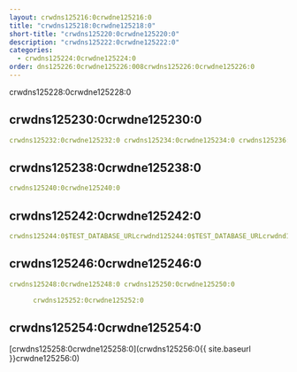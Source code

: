 ```yaml
---
layout: crwdns125216:0crwdne125216:0
title: "crwdns125218:0crwdne125218:0"
short-title: "crwdns125220:0crwdne125220:0"
description: "crwdns125222:0crwdne125222:0"
categories:
  - crwdns125224:0crwdne125224:0
order: dns125226:0crwdne125226:008crwdns125226:0crwdne125226:0
---
```

crwdns125228:0crwdne125228:0

## crwdns125230:0crwdne125230:0

```yaml
crwdns125232:0crwdne125232:0 crwdns125234:0crwdne125234:0 crwdns125236:0crwdne125236:0
```

## crwdns125238:0crwdne125238:0

```yaml
crwdns125240:0crwdne125240:0
```

## crwdns125242:0crwdne125242:0

```yaml
crwdns125244:0$TEST_DATABASE_URLcrwdnd125244:0$TEST_DATABASE_URLcrwdnd125244:0$TEST_DATABASE_URLcrwdne125244:0
```

## crwdns125246:0crwdne125246:0

```yaml
crwdns125248:0crwdne125248:0 crwdns125250:0crwdne125250:0

      crwdns125252:0crwdne125252:0

```

## crwdns125254:0crwdne125254:0

[crwdns125258:0crwdne125258:0](crwdns125256:0{{ site.baseurl }}crwdne125256:0)